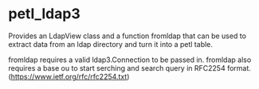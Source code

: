 # petl_ldap3
Provides an LdapView class and a function fromldap that can be used to extract data from an ldap directory and turn it into a petl table.

fromldap requires a valid ldap3.Connection to be passed in.
fromldap also requires a base ou to start serching and search query in RFC2254 format. (https://www.ietf.org/rfc/rfc2254.txt)
